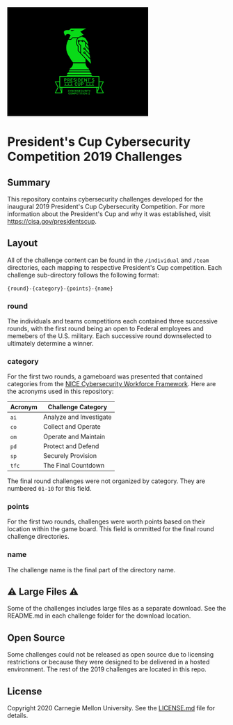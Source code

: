 <img src="logo.png" height="250px"/>

# President's Cup Cybersecurity Competition 2019 Challenges

## Summary

This repository contains cybersecurity challenges developed for the inaugural 2019 President's Cup Cybersecurity Competition. For more information about the President's Cup and why it was established, visit https://cisa.gov/presidentscup.

## Layout

All of the challenge content can be found in the `/individual` and `/team` directories, each mapping to respective President's Cup competition. Each challenge sub-directory follows the following format:

```
{round}-{category}-{points}-{name}
```

### round

The individuals and teams competitions each contained three successive rounds, with the first round being an open to Federal employees and memebers of the U.S. military. Each successive round downselected to ultimately determine a winner.

### category
For the first two rounds, a gameboard was presented that contained categories from the [NICE Cybersecurity Workforce Framework](https://www.nist.gov/itl/applied-cybersecurity/nice/nice-cybersecurity-workforce-framework-resource-center). Here are the acronyms used in this repository:

| Acronym    | Challenge Category      |
|------------|-------------------------|
| `ai`       | Analyze and Investigate |
| `co`       | Collect and Operate     |
| `om`       | Operate and Maintain    |
| `pd`       | Protect and Defend      |
| `sp`       | Securely Provision      |
| `tfc`      | The Final Countdown     |

The final round challenges were not organized by category. They are numbered `01-10` for this field.

### points
For the first two rounds, challenges were worth points based on their location within the game board. This field is ommitted for the final round challenge directories.

### name
The challenge name is the final part of the directory name.

## ⚠️ Large Files ⚠️
Some of the challenges includes large files as a separate download. See the README.md in each challenge folder for the download location.

## Open Source
Some challenges could not be released as open source due to licensing restrictions or because they were designed to be delivered in a hosted environment. The rest of the 2019 challenges are located in this repo.

## License
Copyright 2020 Carnegie Mellon University. See the [LICENSE.md](LICENSE.md) file for details.
